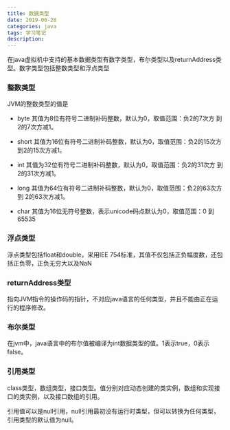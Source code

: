 ```yaml
---
title: 数据类型
date: 2019-06-28
categories: java
tags: 学习笔记
description: 
---
```


在java虚拟机中支持的基本数据类型有数字类型，布尔类型以及returnAddress类型。数字类型包括整数类型和浮点类型

### 整数类型

JVM的整数类型的值是

- byte 其值为8位有符号二进制补码整数，默认为0，取值范围：负2的7次方 到 2的7次方减1。

- short 其值为16位有符号二进制补码整数，默认为0，取值范围：负2的15次方 到2的15次方减1。

- int 其值为32位有符号二进制补码整数，默认为0，取值范围：负2的31次方 到 2的31次方减1。

- long 其值为64位有符号二进制补码整数，默认为0，取值范围：负2的63次方 到 2的63次方减1。

- char  其值为16位无符号整数，表示unicode码点默认为0，取值范围：0 到 65535

### 浮点类型

浮点类型包括float和double，采用IEE 754标准，其值不仅包括正负幅度数，还包括正负零，正负无穷大以及NaN

### returnAddress类型

指向JVM指令的操作码的指针，不对应java语言的任何类型，并且不能由正在运行的程序修改。

### 布尔类型

在jvm中，java语言中的布尔值被编译为int数据类型的值。1表示true，0表示false。

### 引用类型

class类型，数组类型，接口类型。值分别对应动态创建的类实例，数组和实现接口的类实例，以及接口数组的引用。

引用值可以是null引用，null引用最初没有运行时类型，但可以转换为任何类型，引用类型的默认值为null。
